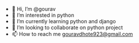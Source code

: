 - 👋 Hi, I’m @gourav
- 👀 I’m interested in python
- 🌱 I’m currently learning python and django
- 💞️ I’m looking to collaborate on python project
- 📫 How to reach me gouravdhote923@gmail.com

<!---
gkd7/gkd7 is a ✨ special ✨ repository because its `README.md` (this file) appears on your GitHub profile.
You can click the Preview link to take a look at your changes.
--->
